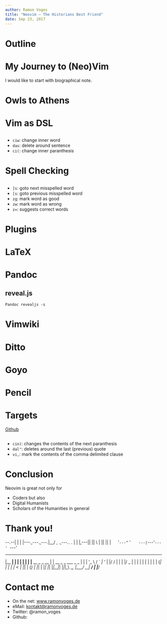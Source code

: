 ```yaml
---
author: Ramon Voges
title: "Neovim – The Historians Best Friend"
date: Sep 23, 2017
---
```


# Outline


# My Journey to (Neo)Vim

<div class="notes">
I would like to start with biographical note.
</div>

# Owls to Athens

# Vim as DSL

##

* `ciw`: change inner word
* `das`: delete around sentence
* `ci(`: change inner paranthesis

# Spell Checking

##
* `]s`: goto next misspelled word
* `[s`: goto previous misspelled word
* `zg`: mark word as good
* `zw`: mark word as wrong
* `z=`: suggests correct words

# Plugins


# LaTeX


# Pandoc

## reveal.js
`Pandoc revealjs -s`

# Vimwiki

# Ditto

# Goyo

# Pencil

# Targets

[Github](https://github.com/wellle/targets.vim)

##
* `cin)`: changes the contents of the next paranthesis
* `dal"`: deletes around the last (previous) quote
* `vi,`: mark the contents of the comma delimited clause


# Conclusion

Neovim is great not only for
* Coders
but also
* Digital Humanists
* Scholars of the Humanities in general

# Thank you!

--.--|              |
  |  |---.,---.,---.|__/     ,   .,---..   .
  |  |   |,---||   ||  \     |   ||   ||   |
  `  `   '`---^`   '`   `    `---|`---'`---'
                             `---'

  _______ _                 _
 |__   __| |               | |
    | |  | |__   __ _ _ __ | | __  _   _  ___  _   _
    | |  | '_ \ / _` | '_ \| |/ / | | | |/ _ \| | | |
    | |  | | | | (_| | | | |   <  | |_| | (_) | |_| |
    |_|  |_| |_|\__,_|_| |_|_|\_\  \__, |\___/ \__,_|
                                    __/ |
                                   |___/


# Contact me

* On the net: www.ramonvoges.de
* eMail: kontakt@ramonvoges.de
* Twitter: @ramon_voges
* Github: 


